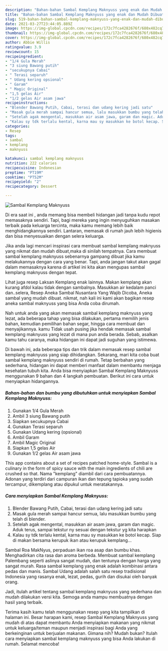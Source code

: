 ```yaml
---
description: "Bahan-bahan Sambal Kemplang Maknyuss yang enak dan Mudah Dibuat"
title: "Bahan-bahan Sambal Kemplang Maknyuss yang enak dan Mudah Dibuat"
slug: 519-bahan-bahan-sambal-kemplang-maknyuss-yang-enak-dan-mudah-dibuat
date: 2021-03-27T23:44:05.889Z
image: https://img-global.cpcdn.com/recipes/172c7fca4282676f/680x482cq70/sambal-kemplang-maknyuss-foto-resep-utama.jpg
thumbnail: https://img-global.cpcdn.com/recipes/172c7fca4282676f/680x482cq70/sambal-kemplang-maknyuss-foto-resep-utama.jpg
cover: https://img-global.cpcdn.com/recipes/172c7fca4282676f/680x482cq70/sambal-kemplang-maknyuss-foto-resep-utama.jpg
author: Abbie Willis
ratingvalue: 3.9
reviewcount: 15
recipeingredient:
- "1/4 Gula Merah"
- "3 siung Bawang putih"
- "secukupnya Cabai"
- " Terasi separuh"
- " Udang kering opsional"
- " Garam"
- " Magic Original"
- "1,5 gelas Air"
- "1/2 gelas Air asam jawa"
recipeinstructions:
- "Blender Bawang Putih, Cabai, terasi dan udang kering jadi satu"
- "Masak gula merah sampai hancur semua, lalu masukkan bumbu yang telah di blender."
- "Setelah agak mengental, masukkan air asam jawa, garam dan magic. Aduk terus, sampai tekstur ny sesuai dengan tekstur yg kita harapkan"
- "Kalau sy tdk terlalu kental, karna mau sy masukkan ke botol kecap. Siap di makan bersama kerupuk ikan atau kerupuk kemplang..."
categories:
- Resep
tags:
- sambal
- kemplang
- maknyuss

katakunci: sambal kemplang maknyuss 
nutrition: 222 calories
recipecuisine: Indonesian
preptime: "PT19M"
cooktime: "PT52M"
recipeyield: "2"
recipecategory: Dessert

---
```



![Sambal Kemplang Maknyuss](https://img-global.cpcdn.com/recipes/172c7fca4282676f/680x482cq70/sambal-kemplang-maknyuss-foto-resep-utama.jpg)

Di era  saat ini , anda memang bisa membeli hidangan jadi tanpa kudu repot memasaknya sendiri. Tapi, bagi mereka yang ingin menyuguhkan masakan terbaik pada keluarga tercinta, maka kamu memang lebih baik menghidangkannya sendiri. Lantaran, memasak di rumah jauh lebih higienis dan bisa menyesuaikan dengan selera keluarga.

Jika anda lagi mencari inspirasi cara membuat sambal kemplang maknyuss yang nikmat dan mudah dibuat,maka di sinilah tempatnya. Cara membuat sambal kemplang maknyuss  sebenarnya gampang dibuat jika kamu melakukannya dengan cara yang benar. Tapi, anda jangan takut akan gagal dalam memasaknya 
karena di artikel ini kita akan mengupas sambal kemplang maknyuss dengan tepat.  

Lihat juga resep Laksan Kemplang enak lainnya. Makan kemplang akan kurang afdol kalau tidak dengan sambalnya. Masukkan air kedalam panci dan..selera, Resep Aneka Sambal Nusantara Yang Wajib Dicoba, Aneka sambal yang mudah dibuat. nikmat, nah kali ini kami akan bagikan resep aneka sambal maknyuss yang bisa Anda coba dirumah.

Nah untuk anda yang akan memasak sambal kemplang maknyuss yang lezat, ada beberapa tahap yang bisa dilakukan, pertama memilih jenis bahan, kemudian pemilihan bahan segar, hingga cara membuat dan menyajikannya. kamu Tidak usah pusing jika hendak memasak sambal kemplang maknyuss yang lezat di mana pun anda berada. Sebab, asalkan kamu  tahu caranya, maka hidangan ini dapat jadi suguhan yang istimewa.

Di bawah ini, ada beberapa tips dan trik dalam memasak resep sambal kemplang maknyuss yang siap dihidangkan. Sekarang, mari kita coba buat sambal kemplang maknyuss sendiri di rumah. Tetap berbahan yang sederhana, hidangan ini dapat memberi manfaat dalam membantu menjaga kesehatan tubuh kita. Anda bisa menyiapkan Sambal Kemplang Maknyuss menggunakan 9 bahan dan 4 langkah pembuatan. Berikut ini cara untuk menyiapkan hidangannya.

<!--inarticleads1-->

##### Bahan-bahan dan bumbu yang dibutuhkan untuk menyiapkan Sambal Kemplang Maknyuss:

1. Gunakan 1/4 Gula Merah
1. Ambil 3 siung Bawang putih
1. Siapkan secukupnya Cabai
1. Gunakan  Terasi separuh
1. Gunakan  Udang kering (opsional)
1. Ambil  Garam
1. Ambil  Magic Original
1. Siapkan 1,5 gelas Air
1. Gunakan 1/2 gelas Air asam jawa


This app contains about a set of recipes patched home-style. Sambal is a culinary in the form of spicy sauce with the main ingredients of chili are crushed so that. Nama &#34;kemplang&#34; diambil dari cara pembuatannya. Adonan yang terdiri dari campuran ikan dan tepung tapioka yang sudah tercampur, dikemplang atau dipukul untuk meratakannya. 

<!--inarticleads2-->

##### Cara menyiapkan Sambal Kemplang Maknyuss:

1. Blender Bawang Putih, Cabai, terasi dan udang kering jadi satu
1. Masak gula merah sampai hancur semua, lalu masukkan bumbu yang telah di blender.
1. Setelah agak mengental, masukkan air asam jawa, garam dan magic. Aduk terus, sampai tekstur ny sesuai dengan tekstur yg kita harapkan
1. Kalau sy tdk terlalu kental, karna mau sy masukkan ke botol kecap. Siap di makan bersama kerupuk ikan atau kerupuk kemplang...


Sambal Roa MakNyus, perpaduan ikan roa asap dan bumbu khas. Menghadirkan cita rasa dan aroma berbeda. Membuat sambal kemplang Palembang seperti aslinya sangat mudah, dan tentunya dengan harga yang sangat murah. Rasa sambal kemplang yang enak adalah kombinasi antara pedas dan manis. Sambal Udang adalah salah satu resep tradisional Indonesia yang rasanya enak, lezat, pedas, gurih dan disukai oleh banyak orang. 

Jadi, itulah artikel tentang  sambal kemplang maknyuss  yang sederhana dan mudah dilakukan versi kita. Semoga anda mampu membuatnya dengan hasil yang terbaik. 

Terima kasih kamu telah menggunakan resep yang kita tampilkan di halaman ini. Besar harapan kami, resep  Sambal Kemplang Maknyuss yang mudah di atas dapat membantu Anda menyiapkan makanan yang nikmat untuk keluarga/teman maupun menjadi inspirasi bagi Anda yang berkeinginan untuk berjualan makanan. Gimana nih? Mudah bukan? Itulah cara menyiapkan sambal kemplang maknyuss yang bisa Anda lakukan di rumah. Selamat mencoba!

